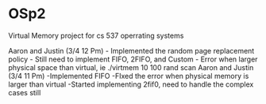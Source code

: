 OSp2
====

Virtual Memory project for  cs 537 operrating systems

Aaron and Justin (3/4 12 Pm)
                 - Implemented the random page replacement policy
                 - Still need to implement FIFO, 2FIFO, and Custom
                 - Error when larger physical space than virtual, ie ./virtmem 10 100 rand scan
Aaron and Justin (3/4 11 Pm)
                 -Implemented FIFO
                 -FIxed the error when physical memory is larger than virtual
                 -Started implementing 2fif0, need to handle the complex cases still
